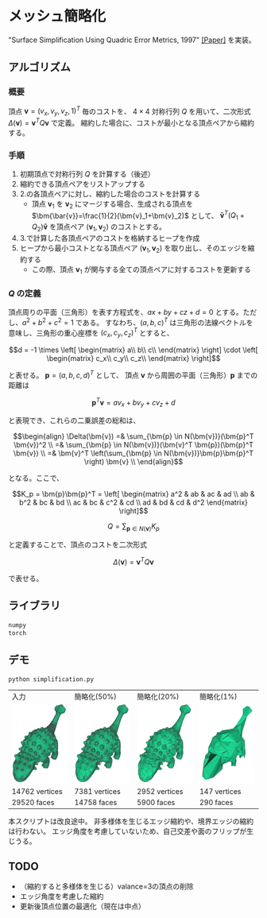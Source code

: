 # メッシュ簡略化
"Surface Simplification Using Quadric Error Metrics, 1997" [[Paper]](http://www.cs.cmu.edu/~garland/Papers/quadrics.pdf) を実装。

## アルゴリズム

### 概要
頂点 $\bm{v}=(v_x, v_y, v_z, 1)^T$ 毎のコストを、 $4\times4$ 対称行列 $Q$ を用いて、二次形式 $\Delta(\bm{v})=\bm{v}^T Q \bm{v}$ で定義。
縮約した場合に、コストが最小となる頂点ペアから縮約する。

### 手順
1. 初期頂点で対称行列 $Q$ を計算する（後述）
2. 縮約できる頂点ペアをリストアップする
3. 2.の各頂点ペアに対し、縮約した場合のコストを計算する
   - 頂点 $\bm{v}_1$ を $\bm{v}_2$ にマージする場合、生成される頂点を $\bm{\bar{v}}=\frac{1}{2}(\bm{v}_1+\bm{v}_2)$ として、
   $\bm{\bar{v}}^T (Q_1+Q_2) \bm{\bar{v}}$ を頂点ペア $(\bm{v}_1, \bm{v}_2)$ のコストとする。
4. 3.で計算した各頂点ペアのコストを格納するヒープを作成
5. ヒープから最小コストとなる頂点ペア $(\bm{v}_1, \bm{v}_2)$ を取り出し、そのエッジを縮約する
   - この際、頂点 $\bm{v}_1$ が関与する全ての頂点ペアに対するコストを更新する
  
### $Q$ の定義

頂点周りの平面（三角形）を表す方程式を、$ax+by+cz+d=0$ とする。ただし、$a^2+b^2+c^2=1$ である。
すなわち、$(a, b, c)^T$ は三角形の法線ベクトルを意味し、三角形の重心座標を $(c_x, c_y, c_z)^T$ とすると、
```math
d = -1 \times
\left[ 
\begin{matrix}
a\\
b\\
c\\
\end{matrix}
\right]
\cdot
\left[ 
\begin{matrix}
c_x\\
c_y\\
c_z\\
\end{matrix}
\right]
```
と表せる。
$\bm{p}=(a,b,c,d)^T$ として、
頂点 $\bm{v}$ から周囲の平面（三角形）$\bm{p}$ までの距離は
```math
\bm{p}^T \bm{v} = a v_x+ b v_y + c v_z + d
```
と表現でき、これらの二乗誤差の総和は、
```math
\begin{align}
\Delta(\bm{v}) =& \sum_{\bm{p} \in N(\bm{v})}(\bm{p}^T \bm{v})^2 \\
=& \sum_{\bm{p} \in N(\bm{v})}(\bm{v}^T \bm{p})(\bm{p}^T \bm{v}) \\
=& \bm{v}^T \left(\sum_{\bm{p} \in N(\bm{v})}\bm{p}\bm{p}^T \right) \bm{v} \\
\end{align}
```
となる。ここで、
```math
K_p = \bm{p}\bm{p}^T =
\left[
\begin{matrix} 
a^2 & ab & ac & ad \\ 
ab & b^2 & bc & bd \\
ac & bc & c^2 & cd \\
ad & bd & cd & d^2  
\end{matrix} 
\right]
```
```math
Q = \sum_{\bm{p} \in N(\bm{v})} K_p
```
と定義することで、頂点のコストを二次形式
```math
\Delta(\bm{v})=\bm{v}^T Q \bm{v}
```
で表せる。

## ライブラリ
```
numpy
torch
```

## デモ

```
python simplification.py
```

<table>
  <tr>
    <td width="24%">入力</td>
    <td width="24%">簡略化(50%)</td>
    <td width="24%">簡略化(20%)</td>
    <td width="24%">簡略化(1%)</td>
  </tr>
  <tr>
    <td width="24%"><img src="docs/original.png" width="100%"/></td>
    <td width="24%"><img src="docs/simp_v1.png" width="100%"/></td>
    <td width="24%"><img src="docs/simp_v2.png" width="100%"/></td>
    <td width="24%"><img src="docs/simp_v4.png" width="100%"/></td>
  </tr>

  <tr>
    <td width="24%">14762 vertices</td>
    <td width="24%">7381 vertices</td>
    <td width="24%">2952 vertices</td>
    <td width="24%">147 vertices</td>
  </tr>
  <tr>
    <td width="24%">29520 faces</td>
    <td width="24%">14758 faces</td>
    <td width="24%">5900 faces</td>
    <td width="24%">290 faces</td>
  </tr>
</table>

本スクリプトは改良途中。
非多様体を生じるエッジ縮約や、境界エッジの縮約は行わない。
エッジ角度を考慮していないため、自己交差や面のフリップが生じうる。

## TODO

- （縮約すると多様体を生じる）valance=3の頂点の削除
- エッジ角度を考慮した縮約
- 更新後頂点位置の最適化（現在は中点）
